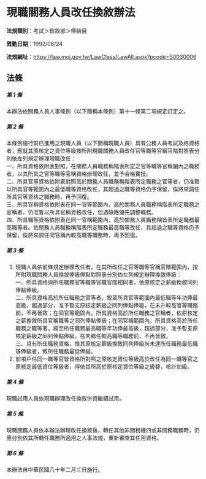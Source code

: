 # 現職關務人員改任換敘辦法

**法規類別**：考試＞銓敘部＞俸給目       

**異動日期**：1992/08/24  

**法規網址**：https://law.moj.gov.tw/LawClass/LawAll.aspx?pcode=S0030006





## 法條
##### 第 1 條
本辦法依關務人員人事條例（以下簡稱本條例）第十一條第二項規定訂定之。

##### 第 2 條
本條例施行前已進用之現職人員（以下簡稱現職人員）具有公務人員考試及格資格者，應就其原核定之資位等級按所附現職關務人員改任官等職等官稱官階對照表分別依左列規定辦理現職改任：  
一、所具資格依附表對照，在關務人員職務稱階表所定之官等職等官稱圍內之職務者，以其所具之官等職等官稱資格辦理改任，並予合格實授。  
二、所具官等資格依附表對照高於關務人員職務稱階表所定職務之官等者，仍准暫以所具官等範圍內之最低職等資格改任，其超過之職等資格仍予保留，俟將來調任所具官等資格之職務時，再予回復。  
三、所具官稱資格依附表在同一官等範圍內，高於關務人員職務稱階表所定職務之官稱者，仍准暫以所具官稱資格改任，但遇缺應優先調整職務。  
四、所具職等資格依附表在同一官稱範圍內，高於關務人員職務稱皆表所定職務最高職等者。依關務人員職務稱階表所定職務最高職等改任，其超過之職等資格仍予保留，俟將來調任同官稱內較高職等職務時，再予回復。

##### 第 3 條
1. 現職人員依前條規定辦理改任者，在其所改任之官等職等官稱官階範圍內，按所附現職關務人員換敘俸級俸點對照表分別依左列規定辦理換敘俸級：  
一、所具資格與所任職務官等職等官職官階相同者，依原核定之薪級換敘同列俸點俸級。  
二、所具資格高於所任職務之官等者，敘至所具官等範圍內最低職等年功俸最高級，超過部分，准予暫支原核定薪級之同列俸點俸級，在未升較高官等職務前，不再晉敘；在同官等範圍內，所具資格高於所任職務之官稱者，依原核定之薪換敘所具官稱職等之同列俸點俸級；在同官稱範圍內，所具資格高於所任職務之職等者，敘至所任職務最高職等年功俸最高級，超過部分，准予暫支原核定薪級之同列俸點俸級，在未鄉任較高職等職務前，不再晉敘。  
三、具有所任職務資格，惟其原核定薪級換敘同列俸級尚未達所任職務最低職等俸級者，敘所任職務最低俸級。
1. 前項戶任同一職等官皆資格所對照之原核定資位等級高於改任為同一職等官之原核定最低資位等級者，得依其所高於原核定資位等級之級婺，核計加級。

##### 第 4 條
現職試用人員依現職辦理改任換敘併資繼續試用。

##### 第 5 條
現職關務人員依本辦法辦理改任換敘後，轉任其他非關稅機四或非關務職務時，仍應分別依其所轉任職務所適用之人事法規，重新審查其任用資格。

##### 第 6 條
本辦法自中華民國八十年二月三日施行。


